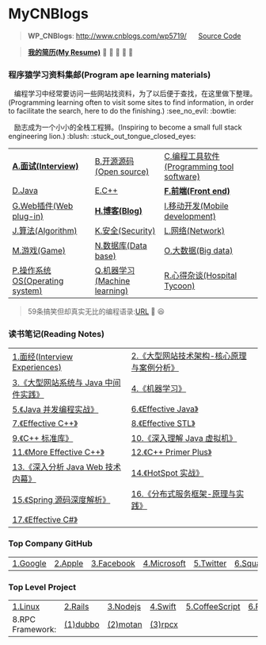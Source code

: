 # MyCNBlogs
> <strong>WP_CNBlogs</strong>: http://www.cnblogs.com/wp5719/ 
 &nbsp;&nbsp;&nbsp;&nbsp; <a href="https://github.com/wuping5719/MyCNBlogs/tree/master/CNBlogs-SourceCode">Source Code</a>
 
> <a href="https://github.com/wuping5719/MyCNBlogs/blob/master/Introduce/MyResume.md"><strong>我的简历(My Resume)</strong></a> :see_no_evil: :frog: :panda_face: :horse: :whale:

<h3>程序猿学习资料集邮(Program ape learning materials)</h3>
<p>&nbsp; &nbsp;编程学习中经常要访问一些网站找资料，为了以后便于查找，在这里做下整理。(Programming learning often to visit some sites to find information, in order to facilitate the search, here to do the finishing.) :see_no_evil: :bowtie: </p>
<p>&nbsp; &nbsp;励志成为一个小小的全栈工程狮。(Inspiring to become a small full stack engineering lion.) :blush: :stuck_out_tongue_closed_eyes: </p>

<table>
  <tr>
    <td>
      <a href="https://github.com/wuping5719/MyCNBlogs/blob/master/Learning-Notes/Interview.md"><strong>A.面试(Interview)</strong></a>
    </td>
    <td>
      <a href="https://github.com/wuping5719/MyCNBlogs/blob/master/Learning-Notes/SourceCode.md">B.开源源码(Open source)</a>
    </td>
    <td>
      <a href="https://github.com/wuping5719/MyCNBlogs/blob/master/Learning-Notes/Tools.md">C.编程工具软件(Programming tool software)</a>
    </td>
  </tr>
  <tr>
    <td>
      <a href="https://github.com/wuping5719/MyCNBlogs/blob/master/Learning-Notes/Java.md">D.Java</a>
    </td>
    <td>
      <a href="https://github.com/wuping5719/MyCNBlogs/blob/master/Learning-Notes/CPlusPlus.md">E.C++</a>
    </td>
    <td>
      <a href="https://github.com/wuping5719/MyCNBlogs/blob/master/Learning-Notes/Front-End.md"><strong>F.前端(Front end)</strong></a>
    </td>
  </tr>
  <tr>
    <td>
      <a href="https://github.com/wuping5719/MyCNBlogs/blob/master/Learning-Notes/WebPlug-Ins.md">G.Web插件(Web plug-in)</a>
    </td>
    <td>
      <a href="https://github.com/wuping5719/MyCNBlogs/blob/master/Learning-Notes/FamousBlogs.md"><strong>H.博客(Blog)</strong></a>
    </td>
    <td>
      <a href="https://github.com/wuping5719/MyCNBlogs/blob/master/Learning-Notes/MobileDevelopment.md">
      I.移动开发(Mobile development)</a>
    </td>
  </tr>
  <tr>
    <td>
      <a href="https://github.com/wuping5719/MyCNBlogs/blob/master/Learning-Notes/Algorithm.md">J.算法(Algorithm)</a>
    </td>
    <td>
      <a href="https://github.com/wuping5719/MyCNBlogs/blob/master/Learning-Notes/Security.md">K.安全(Security)</a>
    </td>
    <td>
      <a href="https://github.com/wuping5719/MyCNBlogs/blob/master/Learning-Notes/Network.md">L.网络(Network)</a>
    </td>
  </tr>
  <tr>
    <td>
      <a href="https://github.com/wuping5719/MyCNBlogs/blob/master/Learning-Notes/Game.md">M.游戏(Game)</a>
    </td>
    <td>
      <a href="https://github.com/wuping5719/MyCNBlogs/blob/master/Learning-Notes/DataBase.md">N.数据库(Data base)</a>
    </td>
    <td>
      <a href="https://github.com/wuping5719/MyCNBlogs/blob/master/Learning-Notes/BigData.md">O.大数据(Big data)</a>
    </td>
  </tr>
  <tr>
    <td>
      <a href="https://github.com/wuping5719/MyCNBlogs/blob/master/Learning-Notes/OperatingSystem.md">P.操作系统OS(Operating system)</a>
    </td>
    <td>
      <a href="https://github.com/wuping5719/MyCNBlogs/blob/master/Learning-Notes/MachineLearning.md">Q.机器学习(Machine learning)</a>
    </td>
    <td>
      <a href="https://github.com/wuping5719/MyCNBlogs/blob/master/Learning-Notes/Experiences.md">R.心得杂谈(Hospital Tycoon)</a>
    </td>
  </tr>
</table>

> 59条搞笑但却真实无比的编程语录:<a href="https://github.com/wuping5719/MyCNBlogs/blob/master/Humor.md">URL</a> :rocket: :laughing:

<h3>读书笔记(Reading Notes)</h3>
<table>
  <tr>
    <td>
<a href="https://github.com/wuping5719/MyCNBlogs/tree/master/Reading-Notes/InterviewExperience">1.面经(Interview Experiences)</a>
    </td>
    <td>
    <a href="https://github.com/wuping5719/MyCNBlogs/blob/master/Reading-Notes/TechnologyArchitecture.md">2.《大型网站技术架构-核心原理与案例分析》</a>
    </td>
  </tr>
  <tr>
    <td>
    <a href="https://github.com/wuping5719/MyCNBlogs/blob/master/Reading-Notes/WebMiddleware.md">3.《大型网站系统与 Java 中间件实践》</a>
    </td>
    <td>
     <a href="https://github.com/wuping5719/MyCNBlogs/tree/master/Reading-Notes/MachineLearning.md">4.《机器学习》</a>
    </td>
  </tr>
  <tr>
    <td>
     <a href="https://github.com/wuping5719/MyCNBlogs/blob/master/Reading-Notes/JavaConcurrencyInPractice/ConcurrencyInPractice.md">5.《Java 并发编程实战》</a>
    </td>
    <td>
      <a href="https://github.com/wuping5719/MyCNBlogs/blob/master/Reading-Notes/EffectiveJava/EffectiveJava.md">6.《Effective Java》</a>
    </td>
  </tr>
  <tr>
     <td>
      <a href="https://github.com/wuping5719/MyCNBlogs/blob/master/Reading-Notes/EffectiveCPlusPlus/EffectiveCPlusPlus.md">7.《Effective C++》</a>
     </td>
     <td>
      <a href="https://github.com/wuping5719/MyCNBlogs/blob/master/Reading-Notes/EffectiveSTL/EffectiveSTL.md">8.《Effective STL》</a>
     </td>
  </tr>
  <tr>
     <td>
       <a href="https://github.com/wuping5719/MyCNBlogs/blob/master/Reading-Notes/CPlusPlusStandardLibrary/CPlusPlusStandardLibrary.md">9.《C++ 标准库》</a>
     </td>
     <td>
      <a href="https://github.com/wuping5719/MyCNBlogs/blob/master/Reading-Notes/UnderstandingTheJVM/AdvancedFeaturesAndBestPractices.md">10.《深入理解 Java 虚拟机》</a>
     </td>
  </tr>
  <tr>
     <td>
      <a href="https://github.com/wuping5719/MyCNBlogs/blob/master/Reading-Notes/MoreEffectiveCPlusPlus/MoreEffectiveCPlusPlus.md">11.《More Effective C++》</a>
     </td>
     <td>
      <a href="https://github.com/wuping5719/MyCNBlogs/blob/master/Reading-Notes/CPlusPlusPrimerPlus/CPlusPlusPrimerPlus.md">12.《C++ Primer Plus》</a>
     </td>
   </tr>
   <tr>
     <td>
      <a href="https://github.com/wuping5719/MyCNBlogs/blob/master/Reading-Notes/JavaWebTechnologyInsider.md">13.《深入分析 Java Web 技术内幕》</a>
     </td>
     <td>
       <a href="https://github.com/wuping5719/MyCNBlogs/blob/master/Reading-Notes/HotSpotActualCombat.md">14.《HotSpot 实战》</a>
     </td>
   </tr>
   <tr>
     <td>
       <a href="https://github.com/wuping5719/MyCNBlogs/blob/master/Reading-Notes/SpringSourceDepthParsing.md">15.《Spring 源码深度解析》</a>
     </td>
     <td>
       <a href="https://github.com/wuping5719/MyCNBlogs/blob/master/Reading-Notes/DistributedServiceFramework.md">16.《分布式服务框架-原理与实践》</a>
     </td>
   </tr>
   <tr>
     <td>
       <a href="https://github.com/wuping5719/MyCNBlogs/blob/master/Reading-Notes/EffectiveC%23.md">17.《Effective C#》</a>
     </td>
     <td></td>
   </tr>
</table>

<h3>Top Company GitHub</h3>
<table>
  <tr>
    <td>
      <a href="https://github.com/google">1.Google</a>
    </td>
    <td>
      <a href="https://github.com/apple">2.Apple</a>
    </td>
    <td>
      <a href="https://github.com/facebook">3.Facebook</a>
    </td>
    <td>
      <a href="https://github.com/microsoft">4.Microsoft</a>
    </td>
    <td>
      <a href="https://github.com/twitter">5.Twitter</a>
    </td>
    <td>
      <a href="https://github.com/square">6.Square</a>
    </td>
    <td>
      <a href="https://github.com/alibaba">7.Alibaba</a>
    </td>
    <td>
      <a href="https://github.com/baidu">8.Baidu</a>
    </td>
  </tr>
</table>

<h3>Top Level Project</h3>
<table>
  <tr>
    <td>
      <a href="https://github.com/torvalds/linux">1.Linux</a>
    </td>
    <td>
      <a href="https://github.com/rails/rails">2.Rails</a>
    </td>
    <td>
      <a href="https://github.com/nodejs/node">3.Nodejs</a>
    </td>
    <td>
      <a href="https://github.com/apple/swift">4.Swift</a>
    </td>
    <td>
      <a href="https://github.com/jashkenas/coffeescript">5.CoffeeScript</a>
    </td>
    <td>
      <a href="https://github.com/ruby/ruby">6.Ruby</a>
    </td>
    <td>
      <a href="https://github.com/realm">7.Realm</a>
    </td>
  </tr>
  <tr>
    <td>
      8.RPC Framework:
    </td>
    <td>
      <a href="http://dubbo.io/">(1)dubbo</a>
    </td>
    <td>
      <a href="https://github.com/weibocom/motan">(2)motan</a>
    </td>
    <td>
      <a href="https://github.com/smallnest/rpcx">(3)rpcx</a>
    </td>
  </tr>
</table>
